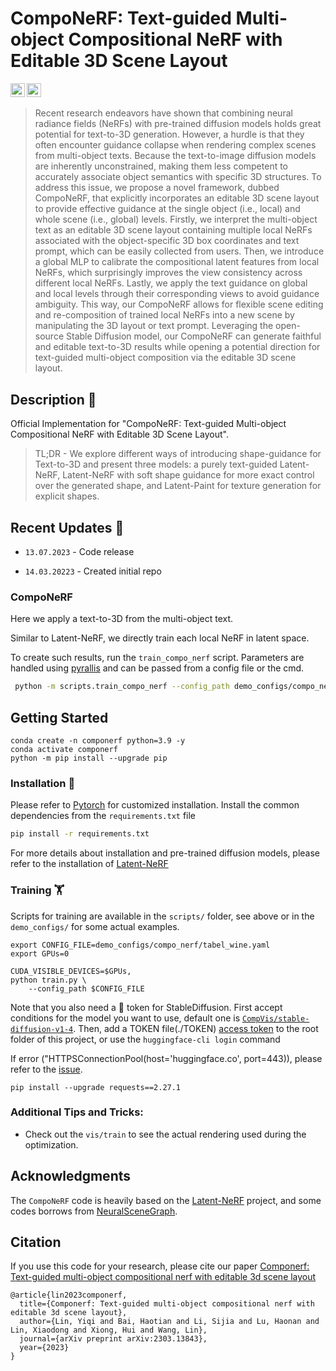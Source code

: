 # CompoNeRF: Text-guided Multi-object Compositional NeRF with Editable 3D Scene Layout
<a href="https://arxiv.org/abs/2303.13843"><img src="https://img.shields.io/badge/arXiv-2303.13843-b31b1b.svg" height=22.5></a>
<a href="https://opensource.org/licenses/MIT"><img src="https://img.shields.io/badge/License-MIT-yellow.svg" height=22.5></a>  

> Recent research endeavors have shown that combining neural radiance fields (NeRFs) with pre-trained diffusion models holds great potential for text-to-3D generation.
> However, a hurdle is that they often encounter guidance collapse when rendering complex scenes from multi-object texts. 
> Because the text-to-image diffusion models are inherently unconstrained, making them less competent to accurately associate object semantics with specific 3D structures. 
> To address this issue, we propose a novel framework, dubbed CompoNeRF, that explicitly incorporates an editable 3D scene layout to provide effective guidance at the single object (i.e., local) and whole scene (i.e., global) levels. 
> Firstly, we interpret the multi-object text as an editable 3D scene layout containing multiple local NeRFs associated with the object-specific 3D box coordinates and text prompt, which can be easily collected from users. 
> Then, we introduce a global MLP to calibrate the compositional latent features from local NeRFs, which surprisingly improves the view consistency across different local NeRFs. 
> Lastly, we apply the text guidance on global and local levels through their corresponding views to avoid guidance ambiguity. 
> This way, our CompoNeRF allows for flexible scene editing and re-composition of trained local NeRFs into a new scene by manipulating the 3D layout or text prompt. 
> Leveraging the open-source Stable Diffusion model, our CompoNeRF can generate faithful and editable text-to-3D results while opening a potential direction for text-guided multi-object composition via the editable 3D scene layout.

## Description :scroll:	
Official Implementation for "CompoNeRF: Text-guided Multi-object Compositional NeRF with Editable 3D Scene Layout".

> TL;DR - We explore different ways of introducing shape-guidance for Text-to-3D and present three models: a purely text-guided Latent-NeRF, Latent-NeRF with soft shape guidance for more exact control over the generated shape, and Latent-Paint for texture generation for explicit shapes.



## Recent Updates :newspaper:
* `13.07.2023` - Code release

* `14.03.20223` - Created initial repo


### CompoNeRF
Here we apply a text-to-3D from the multi-object text. 

Similar to Latent-NeRF, we directly train each local NeRF in latent space.


To create such results, run the `train_compo_nerf` script. Parameters are handled using [pyrallis](https://eladrich.github.io/pyrallis/) and can be passed from a config file or the cmd.

```bash
 python -m scripts.train_compo_nerf --config_path demo_configs/compo_nerf/apple_and_banana.yaml
```



## Getting Started

```
conda create -n componerf python=3.9 -y
conda activate componerf
python -m pip install --upgrade pip
```

### Installation :floppy_disk:	
Please refer to [Pytorch](https://pytorch.org/) for customized installation. 
Install the common dependencies from the `requirements.txt` file
```bash
pip install -r requirements.txt
```

For more details about installation and pre-trained diffusion models, please refer to the installation of [Latent-NeRF](https://github.com/eladrich/latent-nerf#installation-floppy_disk)


### Training :weight_lifting:	

Scripts for training are available in the `scripts/` folder, see above or in the `demo_configs/` for some actual examples. 
```
export CONFIG_FILE=demo_configs/compo_nerf/tabel_wine.yaml
export GPUs=0

CUDA_VISIBLE_DEVICES=$GPUs,
python train.py \
    --config_path $CONFIG_FILE
```

Note that you also need a :hugs: token for StableDiffusion. First accept conditions for the model you want to use, default one is [`CompVis/stable-diffusion-v1-4`]( https://huggingface.co/CompVis/stable-diffusion-v1-4). Then, add a TOKEN file(./TOKEN) [access token](https://huggingface.co/settings/tokens) to the root folder of this project, or use the `huggingface-cli login` command

If error ("HTTPSConnectionPool(host='huggingface.co', port=443)), please refer to the [issue](https://github.com/huggingface/transformers/issues/17611#issuecomment-1323272726).

```
pip install --upgrade requests==2.27.1
```
### Additional Tips and Tricks:	

* Check out the `vis/train` to see the actual rendering used during the optimization.


## Acknowledgments
The `CompoNeRF` code is heavily based on the [Latent-NeRF](https://github.com/eladrich/latent-nerf) project, and some codes borrows from [NeuralSceneGraph](https://github.com/princeton-computational-imaging/neural-scene-graphs).

## Citation
If you use this code for your research, please cite our paper [Componerf: Text-guided multi-object compositional nerf with editable 3d scene layout](https://arxiv.org/abs/2303.13843)

```
@article{lin2023componerf,
  title={Componerf: Text-guided multi-object compositional nerf with editable 3d scene layout},
  author={Lin, Yiqi and Bai, Haotian and Li, Sijia and Lu, Haonan and Lin, Xiaodong and Xiong, Hui and Wang, Lin},
  journal={arXiv preprint arXiv:2303.13843},
  year={2023}
}
```
